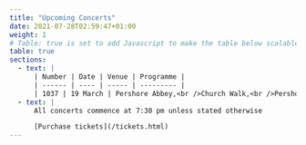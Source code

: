 ```yaml
---
title: "Upcoming Concerts"
date: 2021-07-28T02:59:47+01:00
weight: 1
# Table: true is set to add Javascript to make the table below scalable on mobile device
table: true
sections:
  - text: |
      | Number | Date | Venue | Programme |
      | ------ | ---- | ----- | --------- |
      | 1037 | 19 March | Pershore Abbey,<br />Church Walk,<br />Pershore | Hugo Fernández Languasco - Missa Brevis<br />Mozart - Vesperae solennes de confessore<br />Chilcott - Requiem |
  - text: |
      All concerts commence at 7:30 pm unless stated otherwise

      [Purchase tickets](/tickets.html)
---
```


